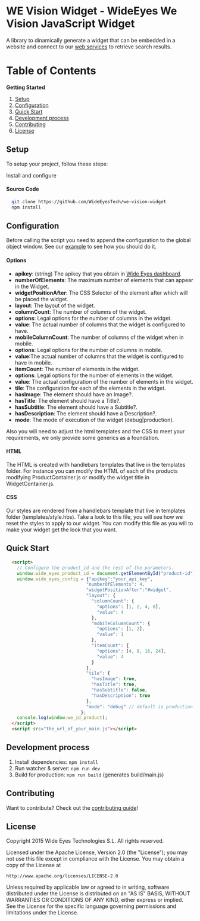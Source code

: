 WE Vision Widget - WideEyes We Vision JavaScript Widget
==============

A library to dinamically generate a widget that can be embedded in a website and connect to our [web services](http://docs.wide-eyes.it) to retrieve search results.

Table of Contents
=================
**Getting Started**

1. [Setup](#setup)
1. [Configuration](#configuration)
1. [Quick Start](#quick-start)
1. [Development process](#development-process)
1. [Contributing](#contributing)
1. [License](#license)

Setup
-------------
To setup your project, follow these steps:

Install and configure

#### Source Code

```sh
  git clone https://github.com/WideEyesTech/we-vision-widget
  npm install
```

Configuration
---------------

Before calling the script you need to append the configuration to the global object window.
See our [example](example.html) to see how you should do it.

#### Options

 * **apikey**: (string) The apikey that you obtain in [Wide Eyes dashboard](http://dashboard.wide-eyes.it/#/APIkey).
 * **numberOfElements**: The maximum number of elements that can appear in the Widget.
 * **widgetPositionAfter**: The CSS Selector of the element after which will be placed the widget.
 * **layout**: The layout of the widget.
  * **columnCount**: The number of columns of the widget.
   * **options**: Legal options for the number of columns in the widget.
   * **value**: The actual number of columns that the widget is configured to have.
  * **mobileColumnCount**: The number of columns of the widget when in mobile.
   * **options**: Legal options for the number of columns in mobile.
   * **value**:The actual number of columns that the widget is configured to have in mobile.
  * **itemCount**: The number of elements in the widget. 
   * **options**: Legal options for the number of elements in the widget.
   * **value**: The actual configuration of the number of elements in the widget.
 * **tile**: The configuration for each of the elements in the widget.
  * **hasImage**: The element should have an Image?.
  * **hasTitle**: The element should have a Title?.
  * **hasSubtitle**: The element should have a Subtitle?.
  * **hasDescription**: The element should have a Description?.
 * **mode**: The mode of execution of the widget (debug|production).
 
Also you will need to adjust the html templates and the CSS to meet your requirements, we only provide some generics as a foundation.

#### HTML

The HTML is created with handlebars templates that live in the templates folder. For instance you can modify the HTML of each of the products modifying ProductContainer.js
or modify the widget title in WidgetContainer.js.

#### CSS

Our styles are rendered from a handlebars template that live in templates folder (templates/style.hbs).
Take a look to this file, you will see how we reset the styles to apply to our widget.
You can modify this file as you will to make your widget get the look that you want.


Quick Start
-------------

```html
  <script>
    // Configure the product_id and the rest of the parameters.
    window.wide_eyes_product_id = document.getElementById("product-id").innerHTML;
    window.wide_eyes_config = {"apikey":"your_api_key",
                              "numberOfElements": 4,
                              "widgetPositionAfter":"#widget",
                              "layout": {
                                "columnCount": {
                                  "options": [1, 2, 4, 8],
                                  "value": 4
                                },
                                "mobileColumnCount": {
                                  "options": [1, 2],
                                  "value": 1
                                },
                                "itemCount": {
                                  "options": [4, 8, 16, 24],
                                  "value": 4
                                }
                              },
                              "tile": {
                                "hasImage": true,
                                "hasTitle": true,
                                "hasSubtitle": false,
                                "hasDescription": true
                              },
                              "mode": "debug" // default is production
                            };
    console.log(window.we_id_product);
  </script>
  <script src="the_url_of_your_main.js"></script>
```


Development process
--------------------

1. Install dependencies: ```npm install```
2. Run watcher & server: ```npm run dev```
3. Build for production: ```npm run build``` (generates build/main.js)


Contributing
-----------------

Want to contribute? Check out the [contributing guide](CONTRIBUTING.md)!

License
----------------

Copyright 2015 Wide Eyes Technologies S.L. All rights reserved.

Licensed under the Apache License, Version 2.0 (the "License");
you may not use this file except in compliance with the License.
You may obtain a copy of the License at

    http://www.apache.org/licenses/LICENSE-2.0

Unless required by applicable law or agreed to in writing, software
distributed under the License is distributed on an "AS IS" BASIS,
WITHOUT WARRANTIES OR CONDITIONS OF ANY KIND, either express or implied.
See the License for the specific language governing permissions and
limitations under the License.
